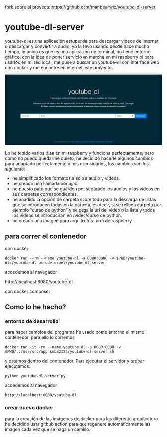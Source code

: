 
fork sobre el proyecto https://github.com/manbearwiz/youtube-dl-server

  
# youtube-dl-server

youtube-dl es una aplicación estupenda para descargar videos de internet o descargar y convertir a audio, yo la llevo usando desde hace mucho tiempo, lo único es que es una aplicación de terminal, no tiene entorno gráfico, con la idea de poner servicio en marcha en mi raspberry pi para usarlos en mi red local, me puse a buscar un youtube-dl con interface web con docker y me encontré en internet este proyecto.


![screenshot](youtube-dl-server.png)


Lo he tenido varios dias en mi raspberry y funciona perfectamente, pero como no puedo quedarme quieto, he decidido hacerle algunos cambios para adaptado perfectamente a mis necesidades, los cambios son los siguiente:

 - he simplificado los formatos a solo a audio y videos.
 - he creado una llamada por ajax.
 - he puesto para que se guarden por separado los audios y los videos en sus carpetas correspondientes.
 - he añadido la opción de carpeta sobre todo para la descarga de listas que se introducen todas en la carpeta, es decir, si se rellena carpeta por ejemplo "curso de python" y se pega la url del video o la lista y todos los videos se introducirán en /video/curso de python.
 - he creado una imagen para arquitectura arm de raspberry

## para correr el contenedor

con docker:

    docker run --rm --name youtube-dl -p 8080:8080 -v $PWD/youtube-dl:/youtube-dl otrodeteruel/youtube-dl-server

accedemos al navegador 

http://localhost:8080/youtube-dl

con docker compose:


## Como lo he hecho?

### entorno de desarrollo

para hacer cambios del programa he usado como entorno el mismo contenedor, para ello lo corremos

    docker run -it -rm --name youtube-dl -p 8080:8080 -v $PWD/.:/usr/src/app kmb32123/youtube-dl-server sh

y estamos dentro del contenedor. Para ejecutar el servidor y probar ejecutamos:

    python youtube-dl-server.py

accedemos al navegador 

    http://localhost:8080/youtube-dl

### crear nuevo docker

para la creación de las imágenes de docker para las diferente arquitectura he decidido usar github action para que regenere automáticamente las imagen cada vez que se haga un cambio.